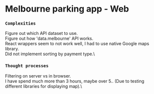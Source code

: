 # Melbourne parking app - Web

### `Complexities`

Figure out which API dataset to use.\
Figure out how 'data.melbourne' API works.\
React wrappers seem to not work well, I had to use native Google maps library.\
Did not implement sorting by payment type.\

### `Thought processes`

Filtering on server vs in browser.\
I have spend much more than 3 hours, maybe over 5.. (Due to testing different libraries for displaying map).\
